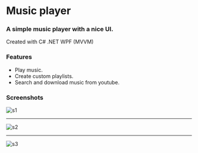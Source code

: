 # Music player

### A simple music player with a nice UI. ###

Created with C# .NET WPF (MVVM)

### Features ###
- Play music.
- Create custom playlists.
- Search and download music from youtube.

### Screenshots ###
![s1](https://user-images.githubusercontent.com/87533517/177058407-9e993797-bf5e-41e1-a519-cb49477153f6.PNG)
***
![s2](https://user-images.githubusercontent.com/87533517/177058404-13712a9a-0e64-4f6a-8c4b-019ebe91663b.PNG)
***
![s3](https://user-images.githubusercontent.com/87533517/177058406-04893e8e-de70-4b50-9e77-c806c69e07f9.PNG)
